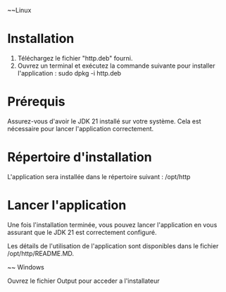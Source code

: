 ~~Linux
# Installation

1. Téléchargez le fichier "http.deb" fourni.
2. Ouvrez un terminal et exécutez la commande suivante pour installer l'application :
   sudo dpkg -i http.deb

# Prérequis

Assurez-vous d'avoir le JDK 21 installé sur votre système. Cela est nécessaire pour lancer l'application correctement.

# Répertoire d'installation

L'application sera installée dans le répertoire suivant : 
/opt/http

# Lancer l'application

Une fois l'installation terminée, vous pouvez lancer l'application en vous assurant que le JDK 21 est correctement configuré.

Les détails de l'utilisation de l'application sont disponibles dans le fichier /opt/http/README.MD.

~~ Windows

Ouvrez le fichier Output pour acceder a l'installateur

